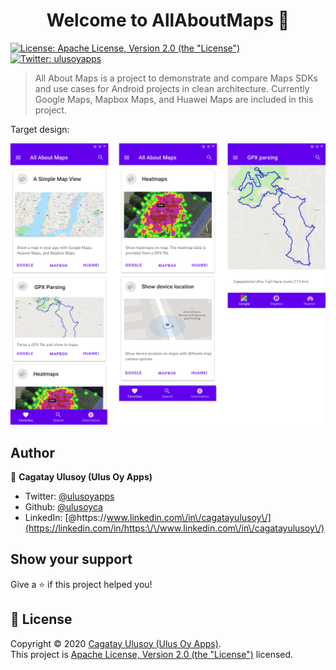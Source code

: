 <h1 align="center">Welcome to AllAboutMaps 👋</h1>
<p>
  <a href="http://www.apache.org/licenses/LICENSE-2.0" target="_blank">
    <img alt="License: Apache License, Version 2.0 (the &#34;License&#34;)" src="https://img.shields.io/badge/License-Apache License, Version 2.0 (the &#34;License&#34;)-yellow.svg" />
  </a>
  <a href="https://twitter.com/ulusoyapps" target="_blank">
    <img alt="Twitter: ulusoyapps" src="https://img.shields.io/twitter/follow/ulusoyapps.svg?style=social" />
  </a>
</p>

> All About Maps is a project to demonstrate and compare Maps SDKs and use cases for Android projects in clean architecture. Currently Google Maps, Mapbox Maps, and Huawei Maps are included in this project.

Target design:

![Screenshots](/app/src/main/res/mipmap-xxhdpi/Screenshots.png)
## Author

👤 **Cagatay Ulusoy (Ulus Oy Apps)**

* Twitter: [@ulusoyapps](https://twitter.com/ulusoyapps)
* Github: [@ulusoyca](https://github.com/ulusoyca)
* LinkedIn: [@https:\/\/www.linkedin.com\/in\/cagatayulusoy\/](https://linkedin.com/in/https:\/\/www.linkedin.com\/in\/cagatayulusoy\/)

## Show your support

Give a ⭐️ if this project helped you!

## 📝 License

Copyright © 2020 [Cagatay Ulusoy (Ulus Oy Apps)](https://github.com/ulusoyca).<br />
This project is [Apache License, Version 2.0 (the &#34;License&#34;)](http://www.apache.org/licenses/LICENSE-2.0) licensed.